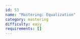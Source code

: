 ```yaml
---
id: 53
name: "Mastering: Equalization"
category: mastering
difficulty: easy
requirements: []
---
```


